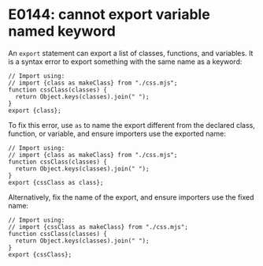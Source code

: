 # E0144: cannot export variable named keyword

An `export` statement can export a list of classes, functions, and variables. It
is a syntax error to export something with the same name as a keyword:

    // Import using:
    // import {class as makeClass} from "./css.mjs";
    function cssClass(classes) {
      return Object.keys(classes).join(" ");
    }
    export {class};

To fix this error, use `as` to name the export different from the declared
class, function, or variable, and ensure importers use the exported name:

    // Import using:
    // import {class as makeClass} from "./css.mjs";
    function cssClass(classes) {
      return Object.keys(classes).join(" ");
    }
    export {cssClass as class};

Alternatively, fix the name of the export, and ensure importers use the fixed
name:

    // Import using:
    // import {cssClass as makeClass} from "./css.mjs";
    function cssClass(classes) {
      return Object.keys(classes).join(" ");
    }
    export {cssClass};
